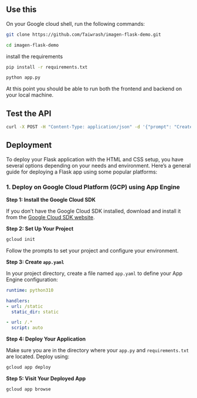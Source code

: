 ## Use this

On your Google cloud shell, run the following commands:

```bash
git clone https://github.com/Taiwrash/imagen-flask-demo.git
```

```bash
cd imagen-flask-demo
```
install the requirements

```bash
pip install -r requirements.txt
```

```bash
python app.py
```

At this point you should be able to run both the frontend and backend on your local machine.

## Test the API

```bash
curl -X POST -H "Content-Type: application/json" -d '{"prompt": "Create an image of a cartoon holding placard with \"google io abuja\""}' http://127.0.0.1:5000/api/generate
```


## Deployment

To deploy your Flask application with the HTML and CSS setup, you have several options depending on your needs and environment. Here’s a general guide for deploying a Flask app using some popular platforms:

### 1. **Deploy on Google Cloud Platform (GCP) using App Engine**

**Step 1: Install the Google Cloud SDK**

If you don’t have the Google Cloud SDK installed, download and install it from the [Google Cloud SDK website](https://cloud.google.com/sdk/docs/install).

**Step 2: Set Up Your Project**

```bash
gcloud init
```

Follow the prompts to set your project and configure your environment.

**Step 3: Create `app.yaml`**

In your project directory, create a file named `app.yaml` to define your App Engine configuration:

```yaml
runtime: python310

handlers:
- url: /static
  static_dir: static

- url: /.*
  script: auto
```

**Step 4: Deploy Your Application**

Make sure you are in the directory where your `app.py` and `requirements.txt` are located. Deploy using:

```bash
gcloud app deploy
```

**Step 5: Visit Your Deployed App**

```bash
gcloud app browse
```